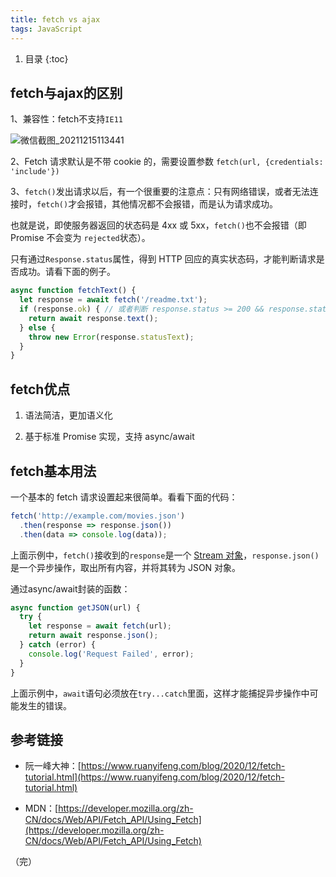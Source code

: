 ```yaml
---
title: fetch vs ajax
tags: JavaScript
---
```


1. 目录
{:toc}


## fetch与ajax的区别

1、兼容性：fetch不支持`IE11`

![微信截图_20211215113441](https://user-images.githubusercontent.com/23518990/146118532-054a77d9-749b-4a3a-8175-89841f205ae3.png)


<!--more-->

2、Fetch 请求默认是不带 cookie 的，需要设置参数 `fetch(url, {credentials: 'include'})`

3、`fetch()`发出请求以后，有一个很重要的注意点：只有网络错误，或者无法连接时，`fetch()`才会报错，其他情况都不会报错，而是认为请求成功。

也就是说，即使服务器返回的状态码是 4xx 或 5xx，`fetch()`也不会报错（即 Promise 不会变为 `rejected`状态）。

只有通过`Response.status`属性，得到 HTTP 回应的真实状态码，才能判断请求是否成功。请看下面的例子。

```js
async function fetchText() {
  let response = await fetch('/readme.txt');
  if (response.ok) { // 或者判断 response.status >= 200 && response.status < 300
    return await response.text();
  } else {
    throw new Error(response.statusText);
  }
}
```



## fetch优点

1. 语法简洁，更加语义化

2. 基于标准 Promise 实现，支持 async/await



## fetch基本用法

一个基本的 fetch 请求设置起来很简单。看看下面的代码：

```js
fetch('http://example.com/movies.json')
  .then(response => response.json())
  .then(data => console.log(data));

```

上面示例中，`fetch()`接收到的`response`是一个 [Stream 对象](https://developer.mozilla.org/en-US/docs/Web/API/Streams_API)，`response.json()`是一个异步操作，取出所有内容，并将其转为 JSON 对象。



通过async/await封装的函数：

```js
async function getJSON(url) {
  try {
    let response = await fetch(url);
    return await response.json();
  } catch (error) {
    console.log('Request Failed', error);
  }
}

```

上面示例中，`await`语句必须放在`try...catch`里面，这样才能捕捉异步操作中可能发生的错误。



## 参考链接

- 阮一峰大神：[https://www.ruanyifeng.com/blog/2020/12/fetch-tutorial.html](https://www.ruanyifeng.com/blog/2020/12/fetch-tutorial.html)

- MDN：[https://developer.mozilla.org/zh-CN/docs/Web/API/Fetch_API/Using_Fetch](https://developer.mozilla.org/zh-CN/docs/Web/API/Fetch_API/Using_Fetch)



（完）

